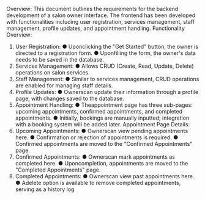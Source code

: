 Overview:
This document outlines the requirements for the backend development of a salon
owner interface. The frontend has been developed with functionalities including user
registration, services management, staff management, profile updates, and
appointment handling.
Functionality Overview:

1.  User Registration:
    ● Uponclicking the "Get Started" button, the owner is directed to a
    registration form.
    ● Uponfilling the form, the owner's data needs to be saved in the
    database.
2.  Services Management:
    ● Allows CRUD (Create, Read, Update, Delete) operations on salon
    services.
3.  Staff Management:
    ● Similar to services management, CRUD operations are enabled for
    managing staff details.
4.  Profile Updates:
    ● Ownerscan update their information through a profile page, with
    changes saved to the database.
5.  Appointment Handling:
    ● Theappointment page has three sub-pages: upcoming appointments,
    confirmed appointments, and completed appointments.
    ● Initially, bookings are manually inputted; integration with a booking
    system will be added later.
    Appointment Page Details:
6.  Upcoming Appointments:
    ● Ownerscan view pending appointments here.
    ● Confirmation or rejection of appointments is required.
    ● Confirmed appointments are moved to the "Confirmed Appointments"
    page.
7.  Confirmed Appointments:
    ● Ownerscan mark appointments as completed here.
    ● Uponcompletion, appointments are moved to the "Completed
    Appointments" page.
8.  Completed Appointments:
    ● Ownerscan view past appointments here.
    ● Adelete option is available to remove completed appointments, serving
    as a history log
